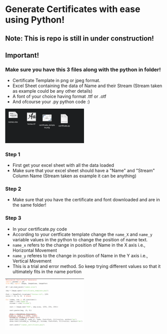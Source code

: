 # Generate Certificates with ease using Python!
## Note: This is repo is still in under construction!

## Important!

### Make sure you have this 3 files along with the python in folder!
- Certificate Template in png or jpeg format.
- Excel Sheet containing the data of Name and their Stream (Stream taken as example could be any other details)
- A font of your choice having format .ttf or .otf
- And ofcourse your .py python code :)

<img src = "https://github.com/souraOP/certificate-generator-python/blob/bba89ca7f127bf19f8b9a4ff78ff3ff53c5f730c/assets/1.png" width = "50%" >


### Step 1

- First get your excel sheet with all the data loaded
- Make sure that your excel sheet should have a "Name" and "Stream" Column Name (Stream taken as example it can be anything)

### Step 2

- Make sure that you have the certificate and font downloaded and are in the same folder!

### Step 3

- In your certificate.py code
- According to your certficate template change the ``` name_X ``` and ```name_y``` variable values in the python to change the position of name text.
- ```name_x``` refers to the change in position of Name in the X axis i.e., Horizontal Movement
- ```name_y``` referes to the change in position of Name in the Y axis i.e., Vertical Movement
- This is a trial and error method. So keep trying different values so that it ultimately fits in the name portion

<img src = "https://github.com/souraOP/certificate-generator-python/blob/bba89ca7f127bf19f8b9a4ff78ff3ff53c5f730c/assets/Name-Position.png" width = "50%">

